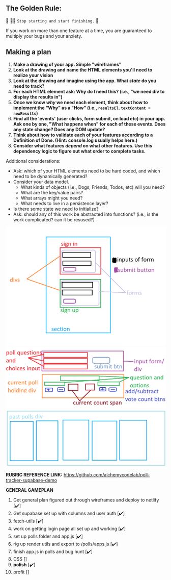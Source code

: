 ## The Golden Rule: 

🦸 🦸‍♂️ `Stop starting and start finishing.` 🏁

If you work on more than one feature at a time, you are guaranteed to multiply your bugs and your anxiety.

## Making a plan

1) **Make a drawing of your app. Simple "wireframes"** 
1) **Look at the drawing and name the HTML elements you'll need to realize your vision**
1) **Look at the drawing and imagine using the app. What _state_ do you need to track?** 
1) **For each HTML element ask: Why do I need this? (i.e., "we need div to display the results in")** 
1) **Once we know _why_ we need each element, think about how to implement the "Why" as a "How" (i.e., `resultsEl.textContent = newResults`)**
1) **Find all the 'events' (user clicks, form submit, on load etc) in your app. Ask one by one, "What happens when" for each of these events. Does any state change? Does any DOM update?**
1) **Think about how to validate each of your features according to a Definition of Done. (Hint: console.log usually helps here.)**
1) **Consider what features _depend_ on what other features. Use this dependency logic to figure out what order to complete tasks.**

Additional considerations:
- Ask: which of your HTML elements need to be hard coded, and which need to be dynamically generated?
- Consider your data model. 
  - What kinds of objects (i.e., Dogs, Friends, Todos, etc) will you need? 
  - What are the key/value pairs? 
  - What arrays might you need? 
  - What needs to live in a persistence layer?
- Is there some state we need to initialize?
- Ask: should any of this work be abstracted into functions? (i.e., is the work complicated? can it be resused?)

![loginWireframe](./assets/login-wireframe.png "login page plan")
![pollWireframe](./assets/poll-page-wireframe.png "poll page plan")


**RUBRIC REFERENCE LINK:** https://github.com/alchemycodelab/poll-tracker-supabase-demo

**GENERAL GAMEPLAN**
1. Get general plan figured out through wireframes and deploy to netlify [✔️]
2. Get supabase set up with columns and user auth [✔️]
3. fetch-utils [✔️]
4. work on getting login page all set up and working [✔️]
5. set up polls folder and app.js [✔️]
6. rig up render utils and export to /polls/apps.js [✔️]
7. finish app.js in polls and bug hunt [✔️]
8. CSS []
9. **polish** [✔️]
10. profit []